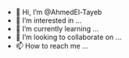 - 👋 Hi, I’m @AhmedEl-Tayeb
- 👀 I’m interested in ...
- 🌱 I’m currently learning ...
- 💞️ I’m looking to collaborate on ...
- 📫 How to reach me ...

<!---
AhmedEl-Tayeb/AhmedEl-Tayeb is a ✨ special ✨ repository because its `README.md` (this file) appears on your GitHub profile.
You can click the Preview link to take a look at your changes.
--->

